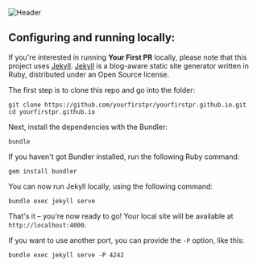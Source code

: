 ![Header](README_header.png)

## Configuring and running locally:

If you're interested in running **Your First PR** locally, please note that this project uses [Jekyll](https://jekyllrb.com/). [Jekyll](https://jekyllrb.com/) is a blog-aware static site generator written in Ruby, distributed under an Open Source license.

The first step is to clone this repo and go into the folder:

```
git clone https://github.com/yourfirstpr/yourfirstpr.github.io.git
cd yourfirstpr.github.io
```

Next, install the dependencies with the Bundler:

```
bundle
```

If you haven't got Bundler installed, run the following Ruby command:

```
gem install bundler
```

You can now run Jekyll locally, using the following command:

```
bundle exec jekyll serve
```

That's it – you're now ready to go! Your local site will be available at `http://localhost:4000`.

If you want to use another port, you can provide the `-P` option, like this:

```
bundle exec jekyll serve -P 4242
```
